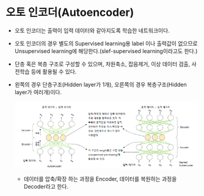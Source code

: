 # 오토 인코더(Autoencoder)

* 오토 인코더는 출력이 입력 데이터와 같아지도록 학습한 네트워크이다.

* 오토 인코더의 경우 별도의 Supervised learning용 label 이나 출력값이 없으므로 Unsupervised learning에 해당한다.(slef-supervised learning이라고도 한다.)

* 단층 혹은 복층 구조로 구성할 수 있으며, 차원축소, 잡음제거, 이상 데이터 검출, 사전학습 등에 활용될 수 있다.

* 왼쪽의 경우 단층구조(Hidden layer가 1개), 오른쪽의 경우 복층구조(Hidden layer가 여러개)이다.

  ![autoencoder](markdown-images/autoencoder-1594690734771.PNG)

  * 데이터를 압축/확장 하는 과정을 Encoder, 데이터를 복원하는 과정을 Decoder라고 한다.
